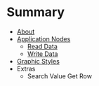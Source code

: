 # Summary

* [About](README.md)
* [Application Nodes](100_application_nodes.md)
   * [Read Data](110_read_data_from_excel.md)
   * [Write Data](120_write_data_to_excel.md)
* [Graphic Styles](200_graphic_styles.md)
* Extras
   * Search Value Get Row

